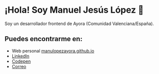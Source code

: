 # ¡Hola! Soy Manuel Jesús López 👋

Soy un desarrollador frontend de Ayora (Comunidad Valenciana/España).

## Puedes encontrarme en:

- Web personal [manulopezayora.github.io](https://manulopezayora.github.io/portfolio)
- [LinkedIn](https://www.linkedin.com/in/manulopezayora/)
- [Codepen](https://codepen.io/manueljesuslopez)
- [Correo](mailto:manulopezayora1985@protonmail.com)
